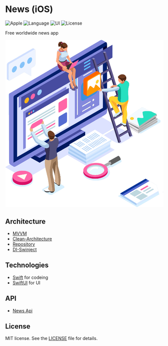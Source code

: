 # News (iOS)

![Apple](https://img.shields.io/badge/iOS-17-FFFF66?logo=apple) ![Language](https://img.shields.io/badge/Swift-5-blue?logo=swift) ![UI](https://img.shields.io/badge/SwiftUI-yelow?logo=NextUI) ![License](https://img.shields.io/badge/license-MIT-EF443B?logo=Cachet)

Free worldwide news app

![Title](/img/title.png)

## Architecture

- [MVVM](https://ru.wikipedia.org/wiki/Model-View-ViewModel)
- [Clean-Architecture](https://blog.cleancoder.com/uncle-bob/2012/08/13/the-clean-architecture.html)
- [Repository](https://uk.wikipedia.org/wiki/Repository)
- [DI-Swinject](https://github.com/Swinject/Swinject)

## Technologies

- [Swift](https://www.swift.org/documentation/) for codeing
- [SwiftUI](https://developer.apple.com/xcode/swiftui/) for UI

## API

- [News Api](https://www.thenewsapi.com/documentation)

## License
MIT license. See the [LICENSE](https://github.com/KsArt-IT/News-SwiftUI-iOS?tab=MIT-1-ov-file) file for details.
